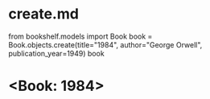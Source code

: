 # create.md

from bookshelf.models import Book
book = Book.objects.create(title="1984", author="George Orwell", publication_year=1949)
book
# <Book: 1984>
